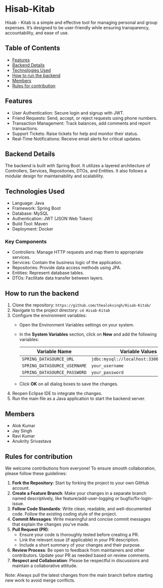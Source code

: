 # Hisab-Kitab

Hisab - Kitab is a simple and effective tool for managing personal and group expenses. It’s designed to be user-friendly while ensuring transparency, accountability, and ease of use.

## Table of Contents

- [Features](#features)
- [Backend Details](#backend-details)
- [Technologies Used](#technologies-used)
- [How to run the backend](#how-to-run-the-backend)
- [Members](#members)
- [Rules for contribution](#rules-for-contribution)


## Features

- User Authentication: Secure login and signup with JWT.
- Friend Requests: Send, accept, or reject requests using phone numbers.
- Transaction Management: Track balances, add comments and report transactions.
- Support Tickets: Raise tickets for help and monitor their status.
- Real-Time Notifications: Receive email alerts for critical updates.

## Backend Details

The backend is built with Spring Boot. It utilizes a layered architecture of Controllers, Services, Repositories, DTOs, and Entities. It also follows a modular design for maintainability and scalability.

## Technologies Used

- Language: Java
- Framework: Spring Boot
- Database: MySQL
- Authentication: JWT (JSON Web Token)
- Build Tool: Maven
- Deployment: Docker

### Key Components

- Controllers: Manage HTTP requests and map them to appropriate services.
- Services: Contain the business logic of the application.
- Repositories: Provide data access methods using JPA.
- Entities: Represent database tables.
- DTOs: Facilitate data transfer between layers.

## How to run the backend

1. Clone the repository:
    `https://github.com/thealoksingh/Hisab-Kitab/`
2. Navigate to the project directory:
    `cd Hisab-Kitab`
3. Configure the environment variables:
   - Open the Environment Variables settings on your system.
   - In the **System Variables** section, click on **New** and add the following variables:
     
     | Variable Name                 | Variable Values                          |
     |-------------------------------|------------------------------------------|
     | `SPRING_DATASOURCE_URL`       | `jdbc:mysql://localhost:3306/hisabkitab` |
     | `SPRING_DATASOURCE_USERNAME`  | `your_username`                          |
     | `SPRING_DATASOURCE_PASSWORD`  | `your_password`                          |
   
   - Click **OK** on all dialog boxes to save the changes.
4. Reopen Eclipse IDE to integrate the changes.
5. Run the main file as a Java application to start the backend server.

## Members

- Alok Kumar
- Jay Singh
- Ravi Kumar
- Anukrity Srivastava
  
## Rules for contribution

We welcome contributions from everyone! To ensure smooth collaboration, please follow these guidelines:

1. **Fork the Repository**: Start by forking the project to your own GitHub account.
2. **Create a Feature Branch**: Make your changes in a separate branch named descriptively, like feature/add-user-logging or bugfix/fix-login-issue.
3. **Follow Code Standards**: Write clean, readable, and well-documented code. Follow the existing coding style of the project.
4. **Commit Messages**: Write meaningful and concise commit messages that explain the changes you've made.
5. **Pull Request (PR)**:
    - Ensure your code is thoroughly tested before creating a PR.
    - Link the relevant issue (if applicable) in your PR description.
    - Include a short summary of your changes and their purpose.
6. **Review Process**: Be open to feedback from maintainers and other contributors. Update your PR as needed based on review comments.
7. **Respect and Collaboration**: Please be respectful in discussions and maintain a collaborative attitude.

Note: Always pull the latest changes from the main branch before starting new work to avoid merge conflicts.
   
